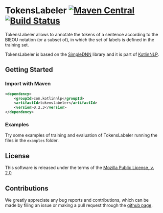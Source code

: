 # TokensLabeler [![Maven Central](https://img.shields.io/maven-central/v/com.kotlinnlp/tokenslabeler.svg?label=Maven%20Central)](https://search.maven.org/search?q=g:%22com.kotlinnlp%22%20AND%20a:%22tokenslabeler%22) [![Build Status](https://travis-ci.org/KotlinNLP/TokensLabeler.svg?branch=master)](https://travis-ci.org/KotlinNLP/TokensLabeler)

TokensLabeler allows to annotate the tokens of a sentence according to the BIEOU notation (or a subset of), in which the set of labels is defined in the training set.
        
TokensLabeler is based on the [SimpleDNN](https://github.com/kotlinnlp/SimpleDNN "SimpleDNN on GitHub") library and it is part of [KotlinNLP](http://kotlinnlp.com/ "KotlinNLP").


## Getting Started

### Import with Maven

```xml
<dependency>
    <groupId>com.kotlinnlp</groupId>
    <artifactId>tokenslabeler</artifactId>
    <version>0.2.3</version>
</dependency>
```

### Examples

Try some examples of training and evaluation of TokensLabeler running the files in the `examples` folder.


## License

This software is released under the terms of the 
[Mozilla Public License, v. 2.0](https://mozilla.org/MPL/2.0/ "Mozilla Public License, v. 2.0")


## Contributions

We greatly appreciate any bug reports and contributions, which can be made by filing an issue or making a pull 
request through the [github page](https://github.com/kotlinnlp/TokensLabeler "TokensLabeler on GitHub").
